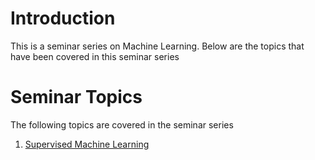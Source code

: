 # Introduction
This is a seminar series on Machine Learning. Below are the topics that have been covered in this seminar series

# Seminar Topics
The following topics are covered in the seminar series
1. [Supervised Machine Learning](https://biometrics-iita.github.io/Seminar/)
